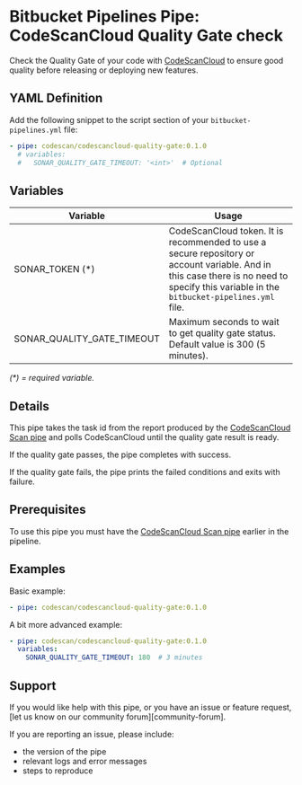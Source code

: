 # Bitbucket Pipelines Pipe: CodeScanCloud Quality Gate check

Check the Quality Gate of your code with [CodeScanCloud](https://app.codescan.io) to ensure good quality before releasing or deploying new features.

## YAML Definition

Add the following snippet to the script section of your `bitbucket-pipelines.yml` file:

```yaml
- pipe: codescan/codescancloud-quality-gate:0.1.0
  # variables:
  #   SONAR_QUALITY_GATE_TIMEOUT: '<int>'  # Optional
```

## Variables

| Variable           | Usage                                                       |
| --------------------- | ----------------------------------------------------------- |
| SONAR_TOKEN (*) | CodeScanCloud token. It is recommended to use a secure repository or account variable. And in this case there is no need to specify this variable in the `bitbucket-pipelines.yml` file. |
| SONAR_QUALITY_GATE_TIMEOUT | Maximum seconds to wait to get quality gate status. Default value is 300 (5 minutes). |

_(*) = required variable._

## Details

This pipe takes the task id from the report produced by the [CodeScanCloud Scan pipe][codescancloud-scan-pipe]
and polls CodeScanCloud until the quality gate result is ready.

If the quality gate passes, the pipe completes with success.

If the quality gate fails, the pipe prints the failed conditions and exits with failure.

## Prerequisites

To use this pipe you must have the [CodeScanCloud Scan pipe][codescancloud-scan-pipe] earlier in the pipeline.

## Examples

Basic example:

```yaml
- pipe: codescan/codescancloud-quality-gate:0.1.0
```

A bit more advanced example:

```yaml
- pipe: codescan/codescancloud-quality-gate:0.1.0
  variables:
    SONAR_QUALITY_GATE_TIMEOUT: 180  # 3 minutes
```

## Support

If you would like help with this pipe, or you have an issue or feature request, [let us know on our community forum][community-forum].

If you are reporting an issue, please include:

* the version of the pipe
* relevant logs and error messages
* steps to reproduce

[codescancloud-scan-pipe]: https://github.com/VillageChief/codescancloud-scan/src/master/README.md

